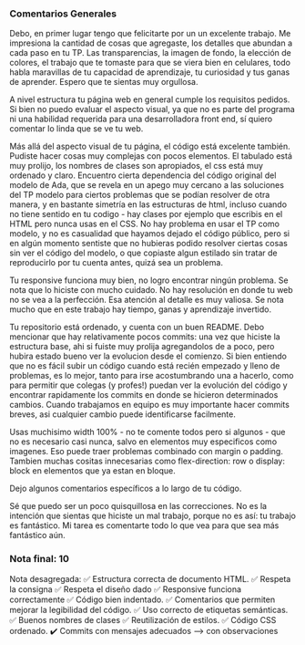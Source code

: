 ### Comentarios Generales

Debo, en primer lugar tengo que felicitarte por un un excelente trabajo. Me impresiona la cantidad de cosas que agregaste, los detalles que abundan a cada paso en tu TP. Las transparencias, la imagen de fondo, la elección de colores, el trabajo que te tomaste para que se viera bien en celulares, todo habla maravillas de tu capacidad de aprendizaje, tu curiosidad y tus ganas de aprender. Espero que te sientas muy orgullosa. 

A nivel estructura tu página web en general cumple los requisitos pedidos. Si bien no puedo evaluar el aspecto visual, ya que no es parte del programa ni una habilidad requerida para una desarrolladora front end, sí quiero comentar lo linda que se ve tu web. 

Más allá del aspecto visual de tu página, el código está excelente también. Pudiste hacer cosas muy complejas con pocos elementos. El tabulado está muy prolijo, los nombres de clases son apropiados, el css está muy ordenado y claro. Encuentro cierta dependencia del código original del modelo de Ada, que se revela en un apego muy cercano a las soluciones del TP modelo para ciertos problemas que se podían resolver de otra manera, y en bastante simetría en las estructuras de html, incluso cuando no tiene sentido en tu codigo - hay clases por ejemplo que escribis en el HTML pero nunca usas en el CSS. No hay problema en usar el TP como modelo, y no es casualidad que hayamos dejado el código público, pero si en algún momento sentiste que no hubieras podido resolver ciertas cosas sin ver el código del modelo, o que copiaste algun estilado sin tratar de reproducirlo por tu cuenta antes, quizá sea un problema. 

Tu responsive funciona muy bien, no logro encontrar ningún problema. Se nota que lo hiciste con mucho cuidado. No hay resolución en donde tu web no se vea a la perfección. Esa atención al detalle es muy valiosa. Se nota mucho que en este trabajo hay tiempo, ganas y aprendizaje invertido. 

Tu repositorio está ordenado, y cuenta con un buen README. Debo mencionar que hay relativamente pocos commits: una vez que hiciste la estructura base, ahi si fuiste muy prolija agregandolos de a poco, pero hubira estado bueno ver la evolucion desde el comienzo. Si bien entiendo que no es fácil subir un código cuando está recién empezado y lleno de problemas, es lo mejor, tanto para irse acostumbrando una a hacerlo, como para permitir que colegas (y profes!) puedan ver la evolución del código y encontrar rapidamente los commits en donde se hicieron determinados cambios. Cuando trabajamos en equipo es muy importante hacer commits breves, asi cualquier cambio puede identificarse facilmente. 

Usas muchisimo width 100% - no te comente todos pero si algunos - que no es necesario casi nunca, salvo en elementos muy especificos como imagenes. Eso puede traer problemas combinado con margin o padding. Tambien muchas cositas innecesarias como flex-direction: row o display: block en elementos que ya estan en bloque. 

Dejo algunos comentarios específicos a lo largo de tu código. 

Sé que puedo ser un poco quisquillosa en las correcciones. No es la intención que sientas que hiciste un mal trabajo, porque no es así: tu trabajo es fantástico. Mi tarea es comentarte todo lo que vea para que sea más fantástico aún. 


### Nota final: 10

Nota desagregada: 
✅ Estructura correcta de documento HTML.
✅ Respeta la consigna 
✅ Respeta el diseño dado 
✅ Responsive funciona correctamente 
✅ Código bien indentado. 
✅ Comentarios que permiten mejorar la legibilidad del código.
✅ Uso correcto de etiquetas semánticas.
✅ Buenos nombres de clases
✅ Reutilización de estilos.
✅ Código CSS ordenado.
✔️ Commits con mensajes adecuados --> con observaciones

